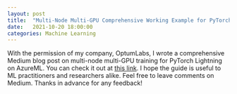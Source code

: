 ```yaml
---
layout: post
title:  "Multi-Node Multi-GPU Comprehensive Working Example for PyTorch Lightning on AzureML"
date:   2021-10-20 18:00:00
categories: Machine Learning
---
```


With the permission of my company, OptumLabs, I wrote a comprehensive Medium blog post on multi-node multi-GPU training for PyTorch Lightning on AzureML.  You can check it out at [this link](https://medium.com/@joelstremmel22/multi-node-multi-gpu-comprehensive-working-example-for-pytorch-lightning-on-azureml-bde6abdcd6aa). I hope the guide is useful to ML practitioners and researchers alike.  Feel free to leave comments on Medium.  Thanks in advance for any feedback!  

